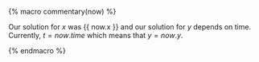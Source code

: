 {% macro commentary(now) %}

Our solution for $x$ was {{ now.x }} and our solution for $y$ depends on time. Currently, $t={{ now.time}}$ which means that $y={{ now.y }}$.

{% endmacro %}
